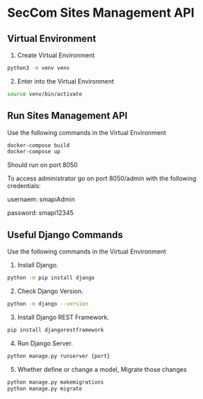 # SecCom Sites Management API


## Virtual Environment

1. Create Virtual Environment
```bash
python3 -m venv venv
```

2. Enter into the Virtual Environment
```bash
source venv/bin/activate
```

## Run Sites Management API

Use the following commands in the Virtual Environment

```bash
docker-compose build
docker-compose up
```

Should run on port 8050

To access administrator go on port 8050/admin with the following credentials:

usernaem: smapiAdmin

password: smapi12345

## Useful Django Commands

Use the following commands in the Virtual Environment

1. Install Django.
```bash
python -m pip install django
```

2. Check Django Version.
```bash
python -m django --version
```

3. Install Django REST Framework.
```bash
pip install djangorestframework
```

4. Run Django Server.
```bash
python manage.py runserver {port}
```

5. Whether define or change a model, Migrate those changes
```bash
python manage.py makemigrations
python manage.py migrate
```